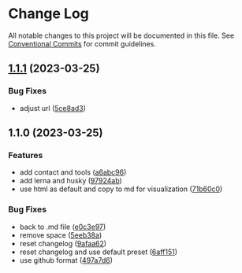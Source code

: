 # Change Log

All notable changes to this project will be documented in this file.
See [Conventional Commits](https://conventionalcommits.org) for commit guidelines.

## [1.1.1](https://github.com/amaralc/amaralc/compare/amaralc@1.1.0...amaralc@1.1.1) (2023-03-25)


### Bug Fixes

* adjust url ([5ce8ad3](https://github.com/amaralc/amaralc/commit/5ce8ad35e21ccc444e345eb13f5acb97cdbaf81f))



## 1.1.0 (2023-03-25)


### Features

* add contact and tools ([a6abc96](https://github.com/amaralc/amaralc/commit/a6abc9697cf513038a32d0aa028c7834fbaa493c))
* add lerna and husky ([97924ab](https://github.com/amaralc/amaralc/commit/97924ab89b067e3196e9ee30b094b42af7d15923))
* use html as default and copy to md for visualization ([71b60c0](https://github.com/amaralc/amaralc/commit/71b60c083adfb7946d6edb8f26a6ac3a9ccd8de1))


### Bug Fixes

* back to .md file ([e0c3e97](https://github.com/amaralc/amaralc/commit/e0c3e97104d3b212c87157578380cddb017d8d13))
* remove space ([5eeb38a](https://github.com/amaralc/amaralc/commit/5eeb38aa4615ac9300e6348d42d5a9e69ebf9958))
* reset changelog ([9afaa62](https://github.com/amaralc/amaralc/commit/9afaa629c82e490bc55ab466a366325f78662cb4))
* reset changelog and use default preset ([6aff151](https://github.com/amaralc/amaralc/commit/6aff151cb9743dd1ac75495d5c3b521d19b58957))
* use github format ([497a7d6](https://github.com/amaralc/amaralc/commit/497a7d603ef4ec9e7bf4bbbdcc8740afa6a5b7e4))
